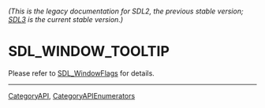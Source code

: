 ###### (This is the legacy documentation for SDL2, the previous stable version; [SDL3](https://wiki.libsdl.org/SDL3/) is the current stable version.)
# SDL_WINDOW_TOOLTIP

Please refer to [SDL_WindowFlags](SDL_WindowFlags) for details.

----
[CategoryAPI](CategoryAPI), [CategoryAPIEnumerators](CategoryAPIEnumerators)

